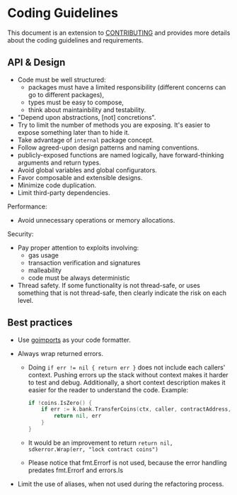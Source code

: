 # Coding Guidelines

This document is an extension to [CONTRIBUTING](./CONTRIBUTING.md) and provides more details about the coding guidelines and requirements.

## API & Design

* Code must be well structured:
    * packages must have a limited responsibility (different concerns can go to different packages),
    * types must be easy to compose,
    * think about maintainbility and testability.
* "Depend upon abstractions, [not] concretions".
* Try to limit the number of methods you are exposing. It's easier to expose something later than to hide it.
* Take advantage of `internal` package concept.
* Follow agreed-upon design patterns and naming conventions.
* publicly-exposed functions are named logically, have forward-thinking arguments and return types.
* Avoid global variables and global configurators.
* Favor composable and extensible designs.
* Minimize code duplication.
* Limit third-party dependencies.

Performance:

* Avoid unnecessary operations or memory allocations.

Security:

* Pay proper attention to exploits involving:
    * gas usage
    * transaction verification and signatures
    * malleability
    * code must be always deterministic
* Thread safety. If some functionality is not thread-safe, or uses something that is not thread-safe, then clearly indicate the risk on each level.

## Best practices

* Use [goimports](https://pkg.go.dev/golang.org/x/tools/cmd/goimports) as your code formatter.

* Always wrap returned errors. 
    * Doing `if err != nil { return err }` does not include each callers' context. Pushing errors up the stack without context makes it harder to test and debug. Additionally, a short context description makes it easier for the reader to understand the code. Example:
  
        ```go
        if !coins.IsZero() { 
            if err := k.bank.TransferCoins(ctx, caller, contractAddress, coins); err != nil { 
                return nil, err 
            } 
        } 
        ```

    * It would be an improvement to return  `return nil, sdkerror.Wrap(err, "lock contract coins")`
    * Please notice that fmt.Errorf is not used, because the error handling predates fmt.Errorf and errors.Is 
   
* Limit the use of aliases, when not used during the refactoring process.